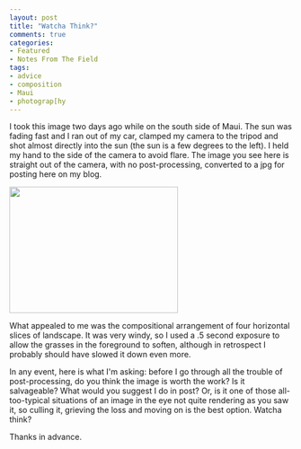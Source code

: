 ```yaml
---
layout: post
title: "Watcha Think?"
comments: true
categories:
- Featured
- Notes From The Field
tags:
- advice
- composition
- Maui
- photograp[hy
---
```

I took this image two days ago while on the south side of Maui. The sun was fading fast and I ran out of my car, clamped my camera to the tripod and shot almost directly into the sun (the sun is a few degrees to the left). I held my hand to the side of the camera to avoid flare. The image you see here is straight out of the camera, with no post-processing, converted to a jpg for posting here on my blog.

<a href="http://blog.lesterpickerphoto.com/wp-content/uploads/2013/02/A0024317-11.jpg"><img class="size-medium wp-image-2602" title="A0024317-1" src="http://blog.lesterpickerphoto.com/wp-content/uploads/2013/02/A0024317-11-300x225.jpg" alt="" width="300" height="225"></a>

What appealed to me was the compositional arrangement of four horizontal slices of landscape. It was very windy, so I used a .5 second exposure to allow the grasses in the foreground to soften, although in retrospect I probably should have slowed it down even more.

In any event, here is what I'm asking: before I go through all the trouble of post-processing, do you think the image is worth the work? Is it salvageable? What would you suggest I do in post? Or, is it one of those all-too-typical situations of an image in the eye not quite rendering as you saw it, so culling it, grieving the loss and moving on is the best option. Watcha think?

Thanks in advance.

 

 

 